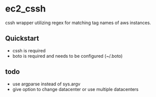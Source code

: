 ec2_cssh
========

cssh wrapper utilizing regex for matching tag names of aws instances.


## Quickstart

* cssh is required
* boto is required and needs to be configured (~/.boto)


## todo

* use argparse instead of sys.argv
* give option to change datacenter or use multiple datacenters
